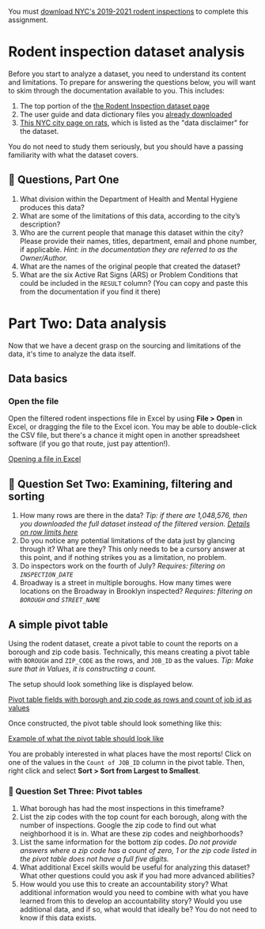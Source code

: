 You must [download NYC's 2019-2021 rodent inspections](downloading.md) to complete this assignment.

# Rodent inspection dataset analysis

Before you start to analyze a dataset, you need to understand its content and limitations. To prepare for answering the questions below, you will want to skim through the documentation available to you. This includes:

1. The top portion of the [the Rodent Inspection dataset page](https://data.cityofnewyork.us/Health/Rodent-Inspection/p937-wjvj)
2. The user guide and data dictionary files you [already downloaded](downloading.md#downloading-the-data-documentation)
3. [This NYC city page on rats](https://www1.nyc.gov/site/doh/health/health-topics/rats.page), which is listed as the "data disclaimer" for the dataset.

You do not need to study them seriously, but you should have a passing familiarity with what the dataset covers.

## 📝 Questions, Part One

1. What division within the Department of Health and Mental Hygiene produces this data? 
2. What are some of the limitations of this data, according to the city’s description? 
3. Who are the current people that manage this dataset within the city? Please provide their names, titles, department, email and phone number, if applicable.  *Hint: in the documentation they are referred to as the Owner/Author.*
4. What are the names of the original people that created the dataset? 
5. What are the six Active Rat Signs (ARS) or Problem Conditions that could be included in the `RESULT` column? (You can copy and paste this from the documentation if you find it there)

# Part Two: Data analysis

Now that we have a decent grasp on the sourcing and limitations of the data, it's time to analyze the data itself.

## Data basics

### Open the file

Open the filtered rodent inspections file in Excel by using **File > Open** in Excel, or dragging the file to the Excel icon. You may be able to double-click the CSV file, but there's a chance it might open in another spreadsheet software (if you go that route, just pay attention!).

[Opening a file in Excel](file-open.png)

## 📝 Question Set Two: Examining, filtering and sorting

1. How many rows are there in the data? *Tip: if there are 1,048,576, then you downloaded the full dataset instead of the filtered version. [Details on row limits here](../row-limits/)*
2. Do you notice any potential limitations of the data just by glancing through it? What are they? This only needs to be a cursory answer at this point, and if nothing strikes you as a limitation, no problem.
3. Do inspectors work on the fourth of July? *Requires: filtering on `INSPECTION_DATE`*
4. Broadway is a street in multiple boroughs. How many times were locations on the Broadway in Brooklyn inspected? *Requires: filtering on `BOROUGH` and `STREET_NAME`*

## A simple pivot table

Using the rodent dataset, create a pivot table to count the reports on a borough and zip code basis. Technically, this means creating a pivot table with `BOROUGH` and `ZIP_CODE` as the rows, and `JOB_ID` as the values. *Tip: Make sure that in Values, it is constructing a count.*

The setup should look something like is displayed below.

[Pivot table fields with borough and zip code as rows and count of job id as values](pivot-fields.png)

Once constructed, the pivot table should look something like this:

[Example of what the pivot table should look like](pivot-displayed.png)

You are probably interested in what places have the most reports! Click on one of the values in the `Count of JOB_ID` column in the pivot table. Then, right click and select **Sort > Sort from Largest to Smallest**.

### 📝 Question Set Three: Pivot tables

1. What borough has had the most inspections in this timeframe?
2. List the zip codes with the top count for each borough, along with the number of inspections. Google the zip code to find out what neighborhood it is in. What are these zip codes and neighborhoods?
3. List the same information for the bottom zip codes. *Do not provide answers where a zip code has a count of zero, 1 or the zip code listed in the pivot table does not have a full five digits.*
4. What additional Excel skills would be useful for analyzing this dataset? What other questions could you ask if you had more advanced abilities?
5. How would you use this to create an accountability story? What additional information would you need to combine with what you have learned from this to develop an accountability story? Would you use additional data, and if so, what would that ideally be? You do not need to know if this data exists. 
